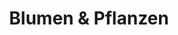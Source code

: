 ---
title: "Blumen & Pflanzen"
url: /berlin/blumen-und-pflanzen-allee-der-kosmonauten/
shop: Blumen
---